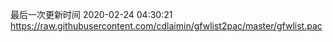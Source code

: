 最后一次更新时间 2020-02-24 04:30:21
https://raw.githubusercontent.com/cdlaimin/gfwlist2pac/master/gfwlist.pac

